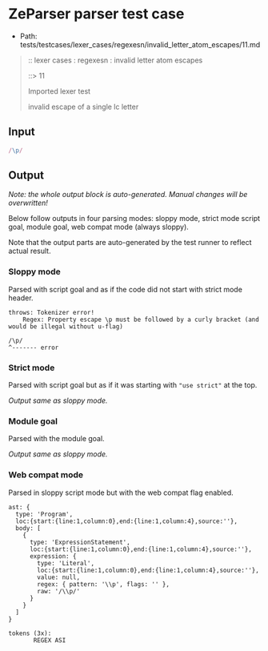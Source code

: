 # ZeParser parser test case

- Path: tests/testcases/lexer_cases/regexesn/invalid_letter_atom_escapes/11.md

> :: lexer cases : regexesn : invalid letter atom escapes
>
> ::> 11
>
> Imported lexer test
>
> invalid escape of a single lc letter


## Input

`````js
/\p/
`````

## Output

_Note: the whole output block is auto-generated. Manual changes will be overwritten!_

Below follow outputs in four parsing modes: sloppy mode, strict mode script goal, module goal, web compat mode (always sloppy).

Note that the output parts are auto-generated by the test runner to reflect actual result.

### Sloppy mode

Parsed with script goal and as if the code did not start with strict mode header.

`````
throws: Tokenizer error!
    Regex: Property escape \p must be followed by a curly bracket (and would be illegal without u-flag)

/\p/
^------- error
`````

### Strict mode

Parsed with script goal but as if it was starting with `"use strict"` at the top.

_Output same as sloppy mode._

### Module goal

Parsed with the module goal.

_Output same as sloppy mode._

### Web compat mode

Parsed in sloppy script mode but with the web compat flag enabled.

`````
ast: {
  type: 'Program',
  loc:{start:{line:1,column:0},end:{line:1,column:4},source:''},
  body: [
    {
      type: 'ExpressionStatement',
      loc:{start:{line:1,column:0},end:{line:1,column:4},source:''},
      expression: {
        type: 'Literal',
        loc:{start:{line:1,column:0},end:{line:1,column:4},source:''},
        value: null,
        regex: { pattern: '\\p', flags: '' },
        raw: '/\\p/'
      }
    }
  ]
}

tokens (3x):
       REGEX ASI
`````

